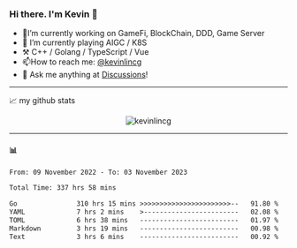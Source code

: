 ### Hi there. I'm Kevin 👋

- 🔭I’m currently working on GameFi, BlockChain, DDD, Game Server
- 🌱 I’m currently playing AIGC / K8S
-   :hammer_and_pick: C++ / Golang / TypeScript / Vue
- 📫How to reach me: [@kevinlincg](https://twitter.com/kevinlincg) 
-   :thought_balloon: Ask me anything at [Discussions](https://github.com/kevinlincg/kevinlincg/discussions/new)!

---

📈 my github stats

<p align="center"> <img src="https://github-readme-stats-ouuan.vercel.app/api?username=kevinlincg&theme=dark&show_icons=true&count_private=true" alt="kevinlincg" />

---

#### :bar_chart: 

<!--START_SECTION:waka-->

```txt
From: 09 November 2022 - To: 03 November 2023

Total Time: 337 hrs 58 mins

Go               310 hrs 15 mins >>>>>>>>>>>>>>>>>>>>>>>--   91.80 %
YAML             7 hrs 2 mins    >------------------------   02.08 %
TOML             6 hrs 38 mins   -------------------------   01.97 %
Markdown         3 hrs 19 mins   -------------------------   00.98 %
Text             3 hrs 6 mins    -------------------------   00.92 %
```

<!--END_SECTION:waka-->
